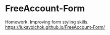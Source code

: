 # FreeAccount-Form
Homework. Improving form styling skills. https://lukavolchok.github.io/FreeAccount-Form/

